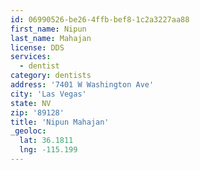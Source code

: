 ```yaml
---
id: 06990526-be26-4ffb-bef8-1c2a3227aa88
first_name: Nipun
last_name: Mahajan
license: DDS
services:
  - dentist
category: dentists
address: '7401 W Washington Ave'
city: 'Las Vegas'
state: NV
zip: '89128'
title: 'Nipun Mahajan'
_geoloc:
  lat: 36.1811
  lng: -115.199
---
```

